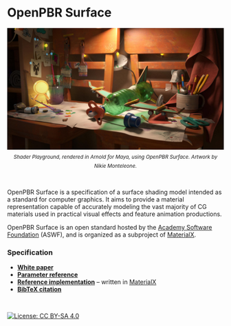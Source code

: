 # OpenPBR Surface

<p align="center">
<img src="images/OpenPBR title.jpg" title="OpenPBR demonstration scene" />
<sub><i>Shader Playground, rendered in Arnold for Maya, using OpenPBR Surface. Artwork by Nikie Monteleone.</i></sub>
</p>
<br>


OpenPBR Surface is a specification of a surface shading model intended as a standard for computer graphics. It aims to provide a material representation capable of accurately modeling the vast majority of CG materials used in practical visual effects and feature animation productions.

OpenPBR Surface is an open standard hosted by the [Academy Software Foundation](https://www.aswf.io/) (ASWF), and is organized as a subproject of [MaterialX](https://materialx.org/).

### Specification

* **[White paper](https://academysoftwarefoundation.github.io/OpenPBR/)**
* **[Parameter reference](https://academysoftwarefoundation.github.io/OpenPBR/#parameterreference)**
* **[Reference implementation](reference/open_pbr_surface.mtlx)** – written in [MaterialX](https://materialx.org/)
* **[BibTeX citation](citation.bib)**

<br/>

[![License: CC BY-SA 4.0](https://img.shields.io/badge/License-Apache%202.0-informational.svg)](LICENSE)
